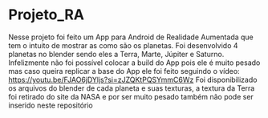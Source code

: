 # Projeto_RA
Nesse projeto foi feito um App para Android de Realidade Aumentada que tem o intuito de mostrar as como são os planetas.
Foi desenvolvido 4 planetas no blender sendo eles a Terra, Marte, Júpiter e Saturno.
Infelizmente não foi possível colocar a build do App pois ele é muito pesado mas caso queira replicar a base do App ele foi feito seguindo o vídeo: https://youtu.be/FJAO6jDYljs?si=zJZQKtPQSYmmC6Wz
Foi disponibilizado os arquivos do blender de cada planeta e suas texturas, a textura da Terra foi retirado do site da NASA e por ser muito pesado também não pode ser inserido neste repositório 
